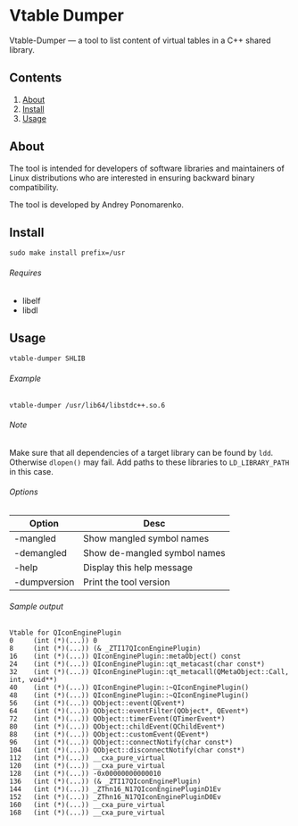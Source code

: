 Vtable Dumper
=============

Vtable-Dumper — a tool to list content of virtual tables in a C++ shared library.

Contents
--------

1. [ About   ](#about)
2. [ Install ](#install)
3. [ Usage   ](#usage)

About
-----

The tool is intended for developers of software libraries and maintainers of Linux distributions who are interested in ensuring backward binary compatibility.

The tool is developed by Andrey Ponomarenko.

Install
-------

    sudo make install prefix=/usr

###### Requires

* libelf
* libdl

Usage
-----

    vtable-dumper SHLIB

###### Example

    vtable-dumper /usr/lib64/libstdc++.so.6

###### Note

  Make sure that all dependencies of a target library can be found by `ldd`. Otherwise
  `dlopen()` may fail. Add paths to these libraries to `LD_LIBRARY_PATH` in this case.

###### Options

| Option       | Desc                         |
|--------------|------------------------------|
| -mangled     | Show mangled symbol names    |
| -demangled   | Show de-mangled symbol names |
| -help        | Display this help message    |
| -dumpversion | Print the tool version       |

###### Sample output

    Vtable for QIconEnginePlugin
    0     (int (*)(...)) 0
    8     (int (*)(...)) (& _ZTI17QIconEnginePlugin)
    16    (int (*)(...)) QIconEnginePlugin::metaObject() const
    24    (int (*)(...)) QIconEnginePlugin::qt_metacast(char const*)
    32    (int (*)(...)) QIconEnginePlugin::qt_metacall(QMetaObject::Call, int, void**)
    40    (int (*)(...)) QIconEnginePlugin::~QIconEnginePlugin()
    48    (int (*)(...)) QIconEnginePlugin::~QIconEnginePlugin()
    56    (int (*)(...)) QObject::event(QEvent*)
    64    (int (*)(...)) QObject::eventFilter(QObject*, QEvent*)
    72    (int (*)(...)) QObject::timerEvent(QTimerEvent*)
    80    (int (*)(...)) QObject::childEvent(QChildEvent*)
    88    (int (*)(...)) QObject::customEvent(QEvent*)
    96    (int (*)(...)) QObject::connectNotify(char const*)
    104   (int (*)(...)) QObject::disconnectNotify(char const*)
    112   (int (*)(...)) __cxa_pure_virtual
    120   (int (*)(...)) __cxa_pure_virtual
    128   (int (*)(...)) -0x00000000000010
    136   (int (*)(...)) (& _ZTI17QIconEnginePlugin)
    144   (int (*)(...)) _ZThn16_N17QIconEnginePluginD1Ev
    152   (int (*)(...)) _ZThn16_N17QIconEnginePluginD0Ev
    160   (int (*)(...)) __cxa_pure_virtual
    168   (int (*)(...)) __cxa_pure_virtual
